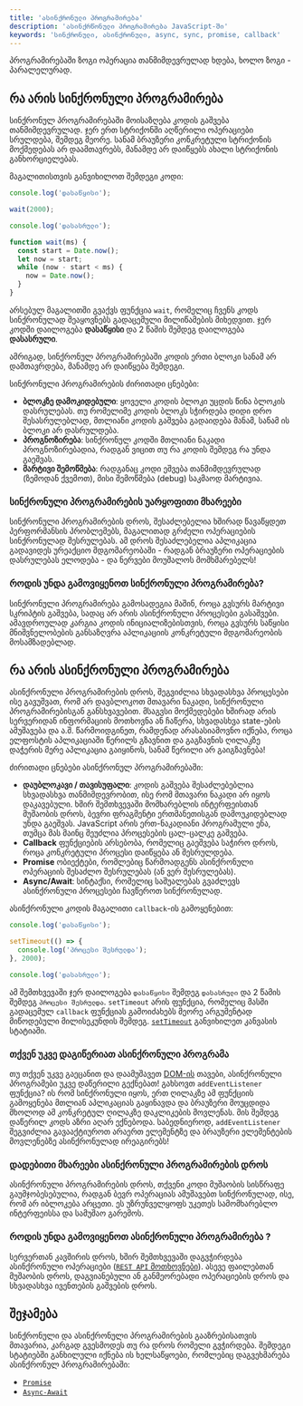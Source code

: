 ```yaml
---
title: 'ასინქრონული პროგრამირება'
description: 'ასინქრწონული პროგრამირება JavaScript-ში'
keywords: 'სინქრონული, ასინქრონული, async, sync, promise, callback'
---
```


პროგრამირებაში ზოგი ოპერაცია თანმიმდევრულად ხდება, ხოლო ზოგი - პარალელურად.

## რა არის სინქრონული პროგრამირება

სინქრონულ პროგრამირებაში მოისაზღება კოდის გაშვება თანმიმდევრულად. ჯერ ერთ სტრიქონში აღწერილი ოპერაციები სრულდება, შემდეგ მეორე.
სანამ ბრაუზერი კონკრეტული სტრიქონის მოქმედებას არ დაამთავრებს, მანამდე არ დაიწყებს ახალი სტრიქონის განხორციელებას.

მაგალითისთვის განვიხილოთ შემდეგი კოდი:

```js
console.log('დასაწყისი');

wait(2000);

console.log('დასასრული');

function wait(ms) {
  const start = Date.now();
  let now = start;
  while (now - start < ms) {
    now = Date.now();
  }
}
```

არსებულ მაგალითში გვაქვს ფუნქცია `wait`, რომელიც ჩვენს კოდს სინქრონულად შეაყოვნებს გადაცემული მილიწამების მიხედვით.
ჯერ კოდში დაილოგება **დასაწყისი** და 2 წამის შემდეგ დაილოგება **დასასრული**.

ამრიგად, სინქრონულ პროგრამირებაში კოდის ერთი ბლოკი სანამ არ დამთავრდება, მანამდე არ დაიწყება შემდეგი.

სინქრონული პროგრამირების ძირითადი ცნებები:

- **ბლოკზე დამოკიდებული**: ყოველი კოდის ბლოკი უცდის წინა ბლოკის დასრულებას. თუ რომელიმე კოდის ბლოკს სჭირდება დიდი დრო შესასრულებლად, მთლიანი კოდის გაშვება გადაიდება მანამ, სანამ ის ბლოკი არ დასრულდება.
- **პროგნოზირება**: სინქრონულ კოდში მთლიანი ნაკადი პროგნოზირებადია, რადგან ვიცით თუ რა კოდის შემდეგ რა უნდა გაეშვას.
- **მარტივი შემოწმება**: რადგანაც კოდი ეშვება თანმიმდევრულად (ზემოდან ქვემოთ), მისი შემოწმება (debug) საკმაოდ მარტივია.

### სინქრონული პროგრამირების უარყოფითი მხარეები

სინქრონული პროგრამირების დროს, შესაძლებელია ხშირად წავაწყდეთ პერფორმანსის პრობლემებს, მაგალითად გრძელი ოპერაციების სინქრონულად შესრულებას.
ამ დროს შესაძლებელია აპლიკაცია გადავიდეს ურეაქციო მდგომარეობაში - რადგან ბრაუზერი ოპერაციების დასრულებას ელოდება - და ნერვები მოუშალოს მომხმარებელს!

### როდის უნდა გამოვიყენოთ სინქრონული პროგრამირება?

სინქრონული პროგრამირება გამოსადეგია მაშინ, როცა გვსურს მარტივი სკრიპტის გაშვება, სადაც არ არის ასინქრონული პროცესები გასაშვები.
ამავდროულად კარგია კოდის ინიციალიზებისთვის, როცა გვსურს საწყისი მნიშვნელობების განსაზღვრა აპლიკაციის კონკრეტული მდგომარეობის მოსამზადებლად.

## რა არის ასინქრონული პროგრამირება

ასინქრონული პროგრამირების დროს, შეგვიძლია სხვადასხვა პროცესები ისე გავუშვათ, რომ არ დავბლოკოთ მთავარი ნაკადი, სინქრონული პროგრამირებისგან განსხვავებით.
მსაგვსი მოქმედებები ხშირად არის სერვერიდან ინფორმაციის მოთხოვნა ან ჩაწერა, სხვადასხვა state-ების ამუშავება და ა.შ.
წარმოიდგინეთ, რამდენად არასასიამოვნო იქნება, როცა ელფოსტის აპლიკაციაში წერილს გზავნით და გაგზავნის ღილაკზე დაჭერის მერე აპლიკაცია გაიყინოს, სანამ წერილი არ გაიგზავნება!

ძირითადი ცნებები ასინქრონულ პროგრამირებაში:

- **დაუბლოკავი / თავისუფალი**: კოდის გაშვება შესაძლებებლია სხვადასხვა თანმიმდევრობით, ისე რომ მთავარი ნაკადი არ იყოს დაკავებული. ხშირ შემთხვევაში მომხარებლის ინტერფეისთან მუშაობის დროს, ბევრი ფრაგმენტი ერთმანეთისგან დამოუკიდებლად უნდა გაეშვას. JavaScript არის ერთ-ნაკადიანი პროგრამული ენა, თუმცა მას მაინც შეუძლია პროცესების ცალ-ცალკე გაშვება.
- **Callback** ფუნქციების არსებობა, რომელიც გაეშვება საჭირო დროს, როცა კონკრეტული პროცესი დაიწყება ან შესრულდება.
- **Promise** ობიექტები, რომლებიც წარმოადგენს ასინქრონული ოპერაციის შესაძლო შესრულებას (ან ვერ შესრულებას).
- **Async/Await**: სინტაქსი, რომელიც საშუალებას გვაძლევს ასინქრონული პროცესები ჩავწეროთ სინქრონულად.

ასინქრონული კოდის მაგალითი `callback`-ის გამოყენებით:

```js
console.log('დასაწყისი');

setTimeout(() => {
  console.log('პროცესი შესრულდა');
}, 2000);

console.log('დასასრული');
```

ამ შემთხვევაში ჯერ დაილოგება `დასაწყისი` შემდეგ `დასასრული` და 2 წამის შემდეგ `პროცესი შესრულდა`.
`setTimeout` არის ფუნქცია, რომელიც მასში გადაცემულ `callback` ფუნქციას გამოიძახებს მეორე არგუმენტად მიწოდებული მილისეკუნდის შემდეგ.
[`setTimeout`](./doc/guides/javascript/canvas/basic-animations#დაგეგმილი_განახლებები) განვიხილეთ კანვასის სტატიაში.

### თქვენ უკვე დაგიწერიათ ასინქრონული პროგრამა

თუ თქვენ უკვე გაეცანით და დაამუშავეთ [DOM-ის]() თავები, ასინქრონული პროგრამები უკვე დაწერილი გექნებათ!
გახსოვთ `addEventListener` ფუნქცია? ის რომ სინქრონული იყოს, ერთ ღილაკზე ამ ფუნქციის გამოყენება მთლიან აპლიკაციას გაყინავდა
და ბრაუზერი მოუცდიდა მხოლოდ ამ კონკრეტულ ღილაკზე დაკლიკების მოვლენას. მის შემდეგ დაწერილ კოდს აზრი აღარ ექნებოდა.
საბედნიეროდ, `addEventListener` შეგვიძლია გავააქტიუროთ არაერთ ელემენტზე და ბრაუზერი ელემენტების მოვლენებზე ასინქრონულად ირეაგირებს!

### დადებითი მხარეები ასინქრონული პროგრამირების დროს

ასინქრონული პროგრამირების დროს, თქვენი კოდი მუშაობის სისწრაფე გაუმჯობესებულია, რადგან ბევრ ოპერაციას ამუშავებთ სინქრონულად, ისე, რომ არ იბლოკება არცეთი.
ეს უზრუნველყოფს უკეთეს სამომხარებლო ინტერფეისსა და სამუშაო გარემოს.

### როდის უნდა გამოვიყენოთ ასინქრონული პროგრამირება ?

სერვერთან კავშირის დროს, ხშირ შემთხვევაში დაგვჭირდება ასინქრონული ოპერაციები ([`REST API` მოთხოვნები](./doc/guides/javascript/rest-api)).
ასევე ფაილებთან მუშაობის დროს, დაგვიანებული ან განმეორებადი ოპერაციების დროს და სხვადასხვა ივენთების გაშვების დროს.

## შეჯამება

სინქრონული და ასინქრონული პროგრამირების გააზრებისათვის მთავარია, კარგად გვესმოდეს თუ რა დროს რომელი გვჭირდება.
შემდეგი სტატიებში განხილული იქნება ის ხელსაწყოები, რომლებიც დაგვეხმარება ასინქრონულ პროგრამირებაში:

- [`Promise`](./doc/guides/javascript/async-programming/promise)
- [`Async-Await`](./doc/guides/javascript/async-programming/async-await)
